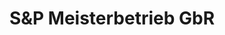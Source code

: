 ---
title: "S&P Meisterbetrieb GbR"
url: /neckartenzlingen/sundp-meisterbetrieb-gbr/
shop: Autowerkstatt
---